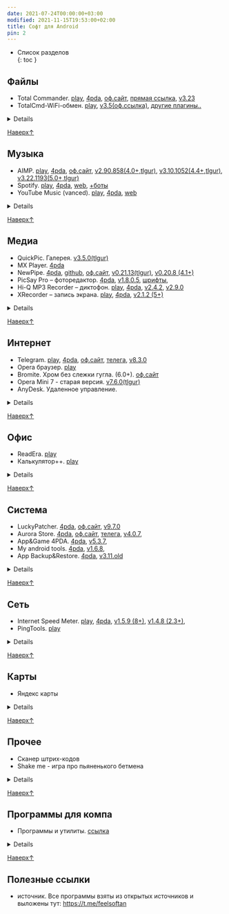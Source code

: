 ```yaml
---
date: 2021-07-24T00:00:00+03:00
modified: 2021-11-15T19:53:00+02:00
title: Софт для Android
pin: 2
---
```


- Список разделов  
{: toc }

## Файлы
<div class="highlight22" markdown="1">

- Total Commander. 
  [play](https://play.google.com/store/apps/details?id=com.ghisler.android.TotalCommander),
  [4pda](https://4pda.to/forum/index.php?showtopic=224555), 
  [оф.сайт](https://www.ghisler.com/android.htm#download), 
  [прямая ссылка](https://www.ghisler.com/tcandroid3.apk), 
  [v3.23](https://tlgur.com/d/GW1rxPb4)
- TotalCmd-WiFi-обмен. 
  [play](https://play.google.com/store/apps/details?id=com.ghisler.tcplugins.wifitransfer), 
  [v3.5(оф.ссылка)](http://totalcommander.ch/aplg/tcandroidwifi35.apk), 
  [другие плагины..](https://www.ghisler.com/androidplugins/download/)
</div>

<details markdown="1">

- TotalCmd USB stick plugin by OperaFan. 
  [4pda](https://4pda.to/forum/index.php?showtopic=224555&st=3300#entry22427381), 
  [v1.3.6](https://tlgur.com/d/GVqJmM68), 
  [телега](https://t.me/FeelSoftAn/164)
- ES Проводник 3.2.5
- Sync
- RAR
</details>

[Наверх↑](#)

## Музыка
- AIMP. 
  [play](https://play.google.com/store/apps/details?id=com.aimp.player),
  [4pda](https://4pda.to/forum/index.php?showtopic=442204),
  [оф.сайт](http://www.aimp.ru/?do=download&os=android),
  [v2.90.858(4.0+,tlgur)](https://tlgur.com/d/4AX2qxKg), 
  [v3.10.1052(4.4+,tlgur)](https://tlgur.com/d/4zexQ7lg), 
  [v3.22.1193(5.0+,tlgur)](https://tlgur.com/d/8l6jQKDg)
- Spotify.
  [play](https://play.google.com/store/apps/details?id=com.spotify.music), 
  [4pda](https://4pda.to/forum/index.php?showtopic=248440),
  [web](https://open.spotify.com/), 
  [+боты](./telegram-bots.html#музыка)
- YouTube Music (vanced).
  [play](https://play.google.com/store/apps/details?id=com.google.android.apps.youtube.music), 
  [4pda](https://4pda.to/forum/index.php?showtopic=1005964),
  [web](https://music.youtube.com/)
<details markdown="1">
- Яндекс музыка (мод). [telegram](https://t.me/alexstranniklite/14131)
- Deezer. [4pda](https://4pda.to/forum/index.php?showtopic=485010)
- Murglar. Клиент для стримингов, скачивание. [4pda](https://4pda.to/forum/index.php?showtopic=905252)
- PlayerPro. [4pda](https://4pda.to/forum/index.php?showtopic=189092)
- Shazam. [4pda](https://4pda.to/forum/index.php?showtopic=128657)
</details>

[Наверх↑](#)

## Медиа
- QuickPic. Галерея. 
  [v3.5.0(tlgur)](https://tlgur.com/d/8BOdll0G)
- MX Player. 
  [4pda](https://4pda.to/forum/index.php?showtopic=253883)
- NewPipe. 
  [4pda](https://4pda.to/forum/index.php?showtopic=694195), 
  [github](https://github.com/TeamNewPipe/NewPipe/releases), 
  [оф.сайт](https://newpipe.net/#download), 
  [v0.21.13(tlgur)](https://tlgur.com/d/81vyjo6G), 
  [v0.20.8 (4.1+)](https://tlgur.com/d/GL0ZDJ6G)
- PicSay Pro – фоторедактор. 
  [4pda](https://4pda.to/forum/index.php?showtopic=131210),
  [v1.8.0.5](https://tlgur.com/d/GdX03zrG), 
  [шрифты](#), 
- Hi-Q MP3 Recorder – диктофон. 
  [play](https://play.google.com/store/apps/details?id=com.hiqrecorder.full),
  [4pda](https://4pda.to/forum/index.php?showtopic=210572),
  [v2.4.2](https://tlgur.com/d/4yq02Lb4),
  [v2.9.0](https://tlgur.com/d/8l6jMXVg)
- XRecorder  – запись экрана. 
  [play](https://play.google.com/store/apps/details?id=videoeditor.videorecorder.screenrecorder),
  [4pda](https://4pda.to/forum/index.php?showtopic=978817), 
  [v2.1.2 (5+)](https://tlgur.com/d/GaxZEpE8)
<details markdown="1">
- Youtube Vanced (мод). 
  [4pda](https://4pda.to/forum/index.php?showtopic=916464)
- PowerTube
- HD VideoBox (закрыли)
- LazyMedia 
- Кино HD
- Wink (мод)
- UPlayer. 
  [play](https://play.google.com/store/apps/details?id=uplayer.video.player), 
  [4pda](https://4pda.to/forum/index.php?showtopic=900750)
</details>

[Наверх↑](#)

## Интернет 
- Telegram. 
  [play](https://play.google.com/store/apps/details?id=org.telegram.messenger&hl=ru&gl=US),
  [4pda](https://4pda.to/forum/index.php?showtopic=948576), 
  [оф.сайт](https://telegram.org/android?setln=ru),
  [телега](https://t.me/TAndroidAPK), 
  [v8.3.0](https://tlgur.com/d/GXjVmwl4)
- Opera браузер.
  [play](https://play.google.com/store/apps/details?id=com.opera.browser)
- Bromite. Хром без слежки гугла. (6.0+). 
  [оф.сайт](https://www.bromite.org/#download-bromite)
- Opera Mini 7 - старая версия.
  [v7.6.0(tlgur)](https://tlgur.com/d/gvbZ51ng)
- AnyDesk. Удаленное управление.  
<details markdown="1">
- Viber
- Instander
- LoaderDroid
- Advanced Download Manager
- Flow – для rutracker.org
- Flud – торрент клиент
- OpenVPN
- Unified Remote
- Remote Ripple VNC
</details>

[Наверх↑](#)


## Офис
- ReadEra. 
  [play](https://play.google.com/store/apps/details?id=org.readera)
- Калькулятор++. 
  [play](https://play.google.com/store/apps/details?id=org.solovyev.android.calculator)

<details markdown="1">

- Acode. Редактор кода. 
  [play](https://play.google.com/store/apps/details?id=com.foxdebug.acodefree)
- GitJournal. Заметки. 
  [play](https://play.google.com/store/apps/details?id=io.gitjournal.gitjournal)
- Простой календарь. 
  [play](https://play.google.com/store/apps/details?id=com.simplemobiletools.calendar),
  [v0](#), 
- Microsoft Office. 
  [play](https://play.google.com/store/apps/details?id=com.microsoft.office.officehubrow)
- Aqua Mail. 
  [play](https://play.google.com/store/apps/details?id=org.kman.AquaMail)
- StyleNote заметки
- EBookDroid
- ElectroВщс
- Переводчик
- Секундомер
</details>

[Наверх↑](#)


## Система
- LuckyPatcher. 
  [4pda](https://4pda.to/forum/index.php?showtopic=298302), 
  [оф.сайт](https://www.luckypatchers.com/lucky-patcher-all-versions/),
  [v9.7.0](https://tlgur.com/d/g306JW64)
- Aurora Store. 
  [4pda](https://4pda.to/forum/index.php?showtopic=887569), 
  [оф.сайт](https://files.auroraoss.com/AuroraStore/Stable/),
  [телега](https://t.me/AuroraOfficial), 
  [v4.0.7](https://tlgur.com/d/4x5bADY8), 
- App&Game 4PDA. 
  [4pda](https://4pda.to/forum/index.php?showtopic=275433),
  [v5.3.7](https://tlgur.com/d/89BMN9OG),
- My android tools. 
  [4pda](https://4pda.to/forum/index.php?showtopic=587771),
  [v1.6.8](https://tlgur.com/d/GL0ZNxBG), 
- App Backup&Restore. 
  [4pda](https://4pda.to/forum/index.php?showtopic=246407),
  [v3.11.old](https://tlgur.com/d/4kx3qvZ8)
  
<details markdown="1">
- Copy
- Powerful Control
- Titanium Backup
- System App Remover. 
  [телега](https://t.me/FeelSoftAn/170)
- 4G Switcher
- TTL Manager
- CPU Spy
- AdAway
- CPU Spy
- Darker Pro. 
  [play](https://play.google.com/store/apps/details?id=com.mlhg.screenfilter#), 
  [4pda](https://4pda.to/forum/index.php?showtopic=538357)
- Google Play Blocker
- TTL Master
- Microsoft Launcher
- Launcher<3
- Клавиатура Google
</details>

[Наверх↑](#)


## Сеть
- Internet Speed Meter. 
  [play](https://play.google.com/store/apps/details?id=com.internet.speed.meter.lite),
  [4pda](https://4pda.to/forum/index.php?showtopic=453821), 
  [v1.5.9 (8+)](https://tlgur.com/d/G7BY5Nd8), 
  [v1.4.8 (2.3+)](https://tlgur.com/d/gpYyML04), 
- PingTools. 
  [play](https://play.google.com/store/apps/details?id=ua.com.streamsoft.pingtools)
<details markdown="1">
- Network scanner
- Network Utilities
- kWS
- primitive ftpd. 
  [GitHub](https://github.com/wolpi/prim-ftpd/releases)
- IP Webcam
</details>

[Наверх↑](#)

## Карты
- Яндекс карты
<details markdown="1">
- 2gis
- on taxi
- blablacar
</details>

[Наверх↑](#)

## Прочее
- Сканер штрих-кодов
- Shake me - игра про пьяненького бетмена
<details markdown="1">
- Виджет громкости
- Mi Band Master 
- Shake me - #batman
</details>

[Наверх↑](#)

## Программы для компа
- Программы и утилиты. [ссылка](./android-firmware.md#программы-и-утилиты)

<details markdown="1">

- 0x192/universal-android-debloater. норм. 
  [github](https://github.com/0x192/universal-android-debloater/releases)
- ADB_AppControl. норм. 
  [оф.сайт](https://adbappcontrol.com/)
- XiaomiADBFastbootTools. устарело. 
  [github](https://github.com/Szaki/XiaomiADBFastbootTools)
- ADB-RUN. 
  [4pda](https://4pda.to/forum/index.php?showtopic=437824), 
  [оф.сайт](https://androidp1.ru/adb-run-obzor-funktsiy/)
- ApkShellext2. Показ иконок apk
- adb
</details>

[Наверх↑](#)

## Полезные ссылки
- источник. Все программы взяты из открытых источников и выложены тут: <https://t.me/feelsoftan>
